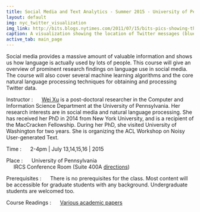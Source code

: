 ```yaml
---
title: Social Media and Text Analytics - Summer 2015 - University of Pennsylvania
layout: default
img: nyc_twitter_visualization
img_link: http://bits.blogs.nytimes.com/2011/07/15/bits-pics-showing-the-location-of-tweets-and-flickr-photos/
caption: A visualization showing the location of Twitter messages (blue) and Flickr photos (orange) in New York City by Eric Fischer
active_tab: main_page 
---
```



Social media provides a massive amount of valuable information and shows us how language is actually used by lots of people. This course will give an overview of prominent research findings on language use in social media. The course will also cover several machine learning algorithms and the core natural language processing techniques for obtaining and processing Twitter data.


Instructor
: &nbsp;&nbsp;&nbsp;&nbsp; [Wei Xu](http://www.cis.upenn.edu/~xwe/) is a post-doctoral researcher in the Computer and Information
Science Department at the University of Pennsylvania. Her research
interests are in social media and natural language processing. She has received her
PhD in 2014 from New York University, and is a recipient of the
MacCracken Fellowship. During her PhD, she visited University of
Washington for two years. She is organizing the ACL Workshop on Noisy
User-generated Text.


Time 
: &nbsp;&nbsp;&nbsp;&nbsp; 2-4pm | July 13,14,15,16 \| 2015 


Place
: &nbsp;&nbsp;&nbsp;&nbsp; University of Pennsylvania <br>
&nbsp;&nbsp;&nbsp;&nbsp;  IRCS Conference Room (Suite 400A [directions](https://www.ircs.upenn.edu/about/directions-ircs)\)


Prerequisites
: &nbsp;&nbsp;&nbsp;&nbsp; There is no prerequisites for the class. Most content will be accessible for graduate students with any background. Undergraduate students are welcomed too.  

Course Readings
: &nbsp;&nbsp;&nbsp;&nbsp; [Various academic papers](syllabus.html)


